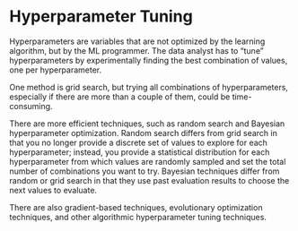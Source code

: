 # Hyperparameter Tuning

Hyperparameters are variables that are not optimized by the learning algorithm, but by the ML programmer. The data analyst has to “tune” hyperparameters by experimentally finding the best combination of values, one per hyperparameter.

One method is grid search, but trying all combinations of hyperparameters, especially if there are more than a couple of them, could be time-consuming.

There are more efficient techniques, such as random search and Bayesian hyperparameter optimization. Random search differs from grid search in that you no longer provide a discrete set of values to explore for each hyperparameter; instead, you provide a statistical distribution for each hyperparameter from which values are randomly sampled and set the total number of combinations you want to try. Bayesian techniques differ from random or grid search in that they use past evaluation results to choose the next values to evaluate.

There are also gradient-based techniques, evolutionary optimization techniques, and other algorithmic hyperparameter tuning techniques.